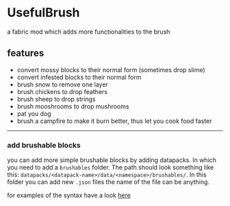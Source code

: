 # UsefulBrush

a fabric mod which adds more functionalities to the brush

## features

* convert mossy blocks to their normal form (sometimes drop slime)
* convert infested blocks to their normal form
* brush snow to remove one layer
* brush chickens to drop feathers
* brush sheep to drop strings
* brush mooshrooms to drop mushrooms
* pat you dog
* brush a campfire to make it burn better, thus let you cook food faster

<hr>

### add brushable blocks

you can add more simple brushable blocks by adding datapacks.
In which you need to add a `brushables` folder.
The path should look something like this: `datapacks/<datapack-name>/data/<namespace>/brushables/`.
In this folder you can add new `.json` files the name of the file can be anything.

for examples of the syntax have a look [here](src/main/resources/data/useful_brush/brushables)
